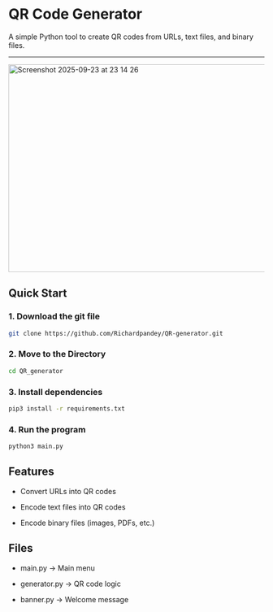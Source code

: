 #  QR Code Generator

A simple Python tool to create QR codes from URLs, text files, and binary files.

---
<img width="522" height="409" alt="Screenshot 2025-09-23 at 23 14 26" src="https://github.com/user-attachments/assets/3d68ab6f-122a-4683-b8a0-022c3fd8f5fa" />

##  Quick Start

### 1. Download the git file
```bash
git clone https://github.com/Richardpandey/QR-generator.git
```

### 2. Move to the Directory
```bash
cd QR_generator
```

### 3. Install dependencies
```bash
pip3 install -r requirements.txt
```

### 4. Run the program
```bash
python3 main.py
```

## Features

- Convert URLs into QR codes

- Encode text files into QR codes

- Encode binary files (images, PDFs, etc.)

## Files

- main.py → Main menu 

- generator.py → QR code logic 

-  banner.py → Welcome message 

